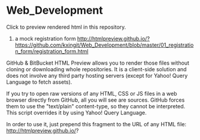 # Web_Development
Click to preview rendered html in this repository.
01. a mock registration form
http://htmlpreview.github.io/?https://github.com/kxingit/Web_Development/blob/master/01_registration_form/registration_form.html



GitHub & BitBucket HTML Preview allows you to render those files without cloning or downloading whole repositories. It is a client-side solution and does not involve any third party hosting servers (except for Yahoo! Query Language to fetch assets).

If you try to open raw versions of any HTML, CSS or JS files in a web browser directly from GitHub, all you will see are sources. GitHub forces them to use the "text/plain" content-type, so they cannot be interpreted. This script overrides it by using Yahoo! Query Language.

In order to use it, just prepend this fragment to the URL of any HTML file: http://htmlpreview.github.io/?
